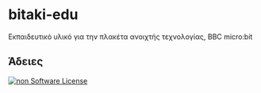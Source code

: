 # bitaki-edu
Εκπαιδευτικό υλικό για την πλακέτα ανοιχτής τεχνολογίας, BBC micro:bit 
## Άδειες
[![non Software License](https://mirrors.creativecommons.org/presskit/buttons/88x31/png/by-sa.png)](https://creativecommons.org/licenses/by-sa/4.0/)
